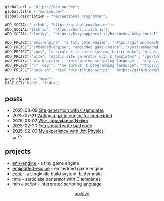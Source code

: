 ```c
global.url = "https://hanion.dev";
global.title = "hanion.dev";
global.description = "recreational programmer";

ADD_SOCIAL("github", "https://github.com/hanion");
ADD_SOCIAL("itch.io", "https://hanion.itch.io");
ADD_SOCIAL("bluesky", "https://bsky.app/profile/haniondev.bsky.social");

ADD_PROJECT("enik-engine", "a tiny game engine", "https://github.com/hanion/enik-engine");
ADD_PROJECT("embedded-engine", "embedded game engine", "/post/embedded-engine");
ADD_PROJECT("cook", "a single file build system, better make", "https://github.com/hanion/cook");
ADD_PROJECT("mite", "static site generator with C templates" , "/post/mite");
ADD_PROJECT("minik-script", "interpreted scripting language", "https://github.com/hanion/minik-script");
ADD_PROJECT("c* (cey)", "the Turkish C programming language", "https://github.com/hanion/cey");
ADD_PROJECT("note.sh", "fast note-taking script", "https://github.com/hanion/note.sh");

page->layout = "home";
PAGE_SET("kind", "index")
```

## posts
<ul class="post-list">
    <li>
        <time datetime="2025-08-09">2025-08-09 </time>
        <a href="post/mite">Site generation with C templates</a>
    </li>
    <li>
        <time datetime="2025-07-21">2025-07-21 </time>
        <a href="post/embedded-engine">Writing a game engine for embedded</a>
    </li>
    <li>
        <time datetime="2025-05-07">2025-05-07 </time>
        <a href="post/why-i-abandoned-notion">Why I abandoned Notion</a>
    </li>
    <li>
        <time datetime="2025-02-20">2025-02-20 </time>
        <a href="post/you-should-write-bad-code">You should write bad code</a>
    </li>
    <li>
        <time datetime="2025-02-03">2025-02-03 </time>
        <a href="post/my-experience-with-jolt">My experience with Jolt Physics</a>
    </li>
    <? // <li><a href="archive">...</a></li> ?>
</ul>

## projects
<ul class="post-list">
    <li><a href="https://github.com/hanion/enik-engine">enik-engine</a> - a tiny game engine</li>
    <li><a href="post/embedded-engine">embedded-engine</a> - embedded game engine</li>
    <li><a href="https://github.com/hanion/cook">cook</a> - a single file build system, better make</li>
    <li><a href="post/mite">mite</a> - static site generator with C templates</li>
    <li><a href="https://github.com/hanion/minik-script">minik-script</a> - interpreted scripting language</li>
</ul>

<div style="text-align:center"><a href="archive">archive</a></div>
<br>

